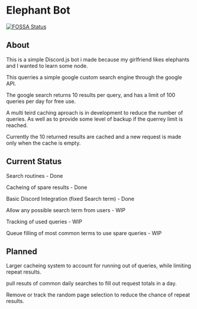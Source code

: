 # Elephant Bot
[![FOSSA Status](https://app.fossa.io/api/projects/git%2Bgithub.com%2FRedline404%2FdiscordBot.svg?type=shield)](https://app.fossa.io/projects/git%2Bgithub.com%2FRedline404%2FdiscordBot?ref=badge_shield)

## About

This is a simple Discord.js bot i made because my girlfriend likes elephants and I wanted to learn some node.

This querries a simple google custom search engine through the google API.

The google search returns 10 results per query, and has a limit of 100 queries per day for free use.

A multi teird caching aproach is in development to reduce the number of queries. As well as to provide some level of backup if the
querrey limit is reached.

Currently the 10 returned results are cached and a new request is made only when the cache is empty.

## Current Status

Search routines 											                    - Done

Cacheing of spare results 									              - Done

Basic Discord Integration (fixed Search term)  			    	- Done

Allow any possible search term from users				        	- WIP

Tracking of used queries									                - WIP

Queue filling of most common terms to use spare queries 	- WIP


## Planned

Larger cacheing system to account for running out of queries, while limiting repeat results.

pull resuts of common daily searches to fill out request totals in a day.

Remove or track the random page selection to reduce the chance of repeat results.
